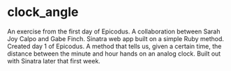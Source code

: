 # clock_angle
An exercise from the first day of Epicodus.  A collaboration between Sarah Joy Calpo and Gabe Finch. Sinatra web app built on a simple Ruby method. Created day 1 of Epicodus.
A method that tells us, given a certain time, the distance between the minute and hour hands on an analog clock.
Built out with Sinatra later that first week.

